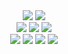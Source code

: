 <div align="center">
  <img src="https://github-readme-stats-eight-weld-87.vercel.app/api?username=zbee&cache_seconds=86400&custom_title=GitHub%20Stats&count_private=true&show_icons=true&line_height=24&hide_border=true&bg_color=24273a&text_color=cad3f5&icon_color=c6a0f6&title_color=b7bdf8" />
  <img src="https://github-readme-stats-eight-weld-87.vercel.app/api/top-langs/?username=zbee&cache_seconds=86400&layout=compact&langs_count=8&hide_border=true&card_width=275&hide=hack,procfile,cmake&size_weight=0.6&count_weight=0.4&bg_color=24273a&text_color=cad3f5&icon_color=c6a0f6&title_color=b7bdf8" />
</div>

<div align="center">
  <img src="https://img.shields.io/badge/ide-IntelliJ-informational?style=for-the-badge&logo=intellij-idea&logoColor=c6a0f6&color=b7bdf8&labelColor=24273a&cacheSeconds=604800" />
  <img src="https://img.shields.io/badge/cloud-Heroku-informational?style=for-the-badge&logo=heroku&logoColor=c6a0f6&color=b7bdf8&labelColor=24273a&cacheSeconds=604800" />
  <img src="https://img.shields.io/badge/cloud-AWS-informational?style=for-the-badge&logo=amazonecs&logoColor=c6a0f6&color=b7bdf8&labelColor=24273a&cacheSeconds=604800" />
</div>

<div align="center">
  <img src="https://img.shields.io/badge/lang-c%23-informational?style=for-the-badge&logo=.net&logoColor=c6a0f6&color=b7bdf8&labelColor=24273a&cacheSeconds=604800" />
  <img src="https://img.shields.io/badge/lang-python-informational?style=for-the-badge&logo=python&logoColor=c6a0f6&color=b7bdf8&labelColor=24273a&cacheSeconds=604800" />
  <img src="https://img.shields.io/badge/lang-c%2B%2B-informational?style=for-the-badge&logo=cplusplus&logoColor=c6a0f6&color=b7bdf8&labelColor=24273a&cacheSeconds=604800" />
  <img src="https://img.shields.io/badge/lang-php-informational?style=for-the-badge&logo=php&logoColor=c6a0f6&color=b7bdf8&labelColor=24273a&cacheSeconds=604800" />
</div>
